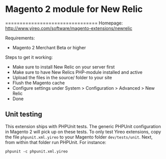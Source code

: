 # Magento 2 module for New Relic
================================
Homepage: http://www.yireo.com/software/magento-extensions/newrelic

Requirements:
* Magento 2 Merchant Beta or higher

Steps to get it working:
* Make sure to install New Relic on your server first
* Make sure to have New Relics PHP-module installed and active
* Upload the files in the source/ folder to your site
* Flush the Magento cache
* Configure settings under System > Configuration > Advanced > New Relic
* Done

## Unit testing
This extension ships with PHPUnit tests. The generic PHPUnit configuration in Magento 2 will pick up on these tests. To only
test Yireo extensions, copy the file `phpunit.xml.yireo` to your Magento folder `dev/tests/unit`. Next, from within that folder run PHPUnit. For instance:

    phpunit -c phpunit.xml.yireo
